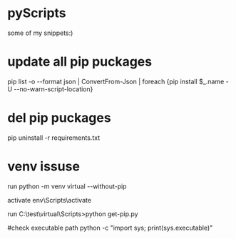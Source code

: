 # pyScripts
some of my snippets:)

# update all pip puckages
pip list -o --format json | ConvertFrom-Json | foreach {pip install $_.name -U --no-warn-script-location}

# del pip puckages
pip uninstall -r requirements.txt

# venv issuse
run      python -m venv virtual --without-pip

activate env\Scripts\activate

run      C:\test\virtual\Scripts>python get-pip.py

#check executable path
python -c "import sys; print(sys.executable)"
